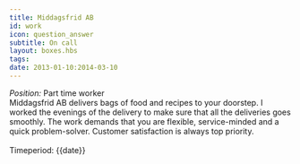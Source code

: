 ```yaml
---
title: Middagsfrid AB
id: work
icon: question_answer
subtitle: On call
layout: boxes.hbs
tags:
date: 2013-01-10:2014-03-10
---
```

*Position:* Part time worker
<br>
Middagsfrid AB delivers bags of food and recipes to your doorstep. I worked the evenings of the delivery to make sure that all the deliveries goes smoothly. The work demands that you are flexible, service-minded and a quick problem-solver. Customer satisfaction is always top priority.
<br><br>
Timeperiod: {{date}}
